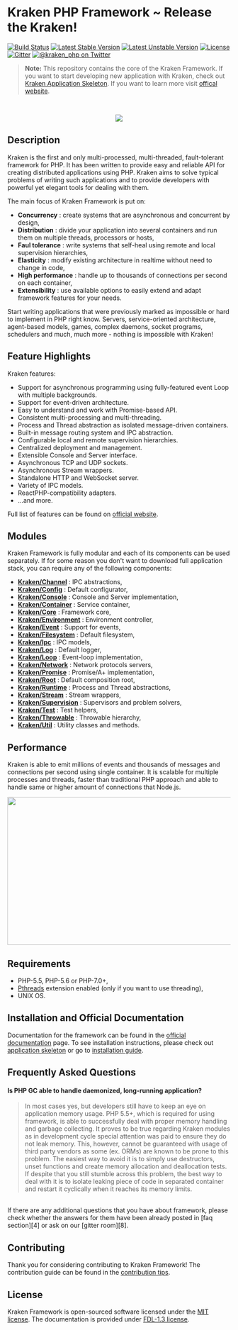 # Kraken PHP Framework ~ Release the Kraken!

[![Build Status](https://travis-ci.org/kraken-php/framework.svg)](https://travis-ci.org/kraken-php/framework)
[![Latest Stable Version](https://poser.pugx.org/kraken-php/framework/v/stable)](https://packagist.org/packages/kraken-php/framework) 
[![Latest Unstable Version](https://poser.pugx.org/kraken-php/framework/v/unstable)](https://packagist.org/packages/kraken-php/framework) 
[![License](https://poser.pugx.org/kraken-php/framework/license)](https://packagist.org/packages/kraken-php/framework)
[![Gitter](https://badges.gitter.im/kraken-php/framework.svg)](https://gitter.im/kraken-php/framework?utm_source=badge&utm_medium=badge&utm_campaign=pr-badge)
[![@kraken_php on Twitter](https://img.shields.io/badge/twitter-%40kraken__php-blue.svg)](https://twitter.com/kraken_php)

> **Note:** This repository contains the core of the Kraken Framework. If you want to start developing new application with Kraken, check out [Kraken Application Skeleton](https://github.com/kraken-php/kraken). If you want to learn more visit [offical website](http://kraken-php.com).

<br>
<p align="center">
<img src="https://avatars2.githubusercontent.com/u/15938282?v=3&s=150" />
</p>

## Description

Kraken is the first and only multi-processed, multi-threaded, fault-tolerant framework for PHP. It has been written to 
provide easy and reliable API for creating distributed applications using PHP. Kraken aims to solve typical problems of 
writing such applications and to provide developers with powerful yet elegant tools for dealing with them. 

The main focus of Kraken Framework is put on: 
* __Concurrency__ : create systems that are asynchronous and concurrent by design,
* __Distribution__ : divide your application into several containers and run them on multiple threads, processors or hosts,
* __Faul tolerance__ : write systems that self-heal using remote and local supervision hierarchies,
* __Elasticity__ : modify existing architecture in realtime without need to change in code,
* __High performance__ : handle up to thousands of connections per second on each container,
* __Extensibility__ : use available options to easily extend and adapt framework features for your needs.

Start writing applications that were previously marked as impossible or hard to implement in PHP right know. Servers, 
service-oriented architecture, agent-based models, games, complex daemons, socket programs, schedulers and much, much 
more - nothing is impossible with Kraken! 

## Feature Highlights

Kraken features:

* Support for asynchronous programming using fully-featured event Loop with multiple backgrounds.
* Support for event-driven architecture.
* Easy to understand and work with Promise-based API.
* Consistent multi-processing and multi-threading.
* Process and Thread abstraction as isolated message-driven containers.
* Built-in message routing system and IPC abstraction.
* Configurable local and remote supervision hierarchies.
* Centralized deployment and management.
* Extensible Console and Server interface.
* Asynchronous TCP and UDP sockets.
* Asynchronous Stream wrappers.
* Standalone HTTP and WebSocket server.
* Variety of IPC models.
* ReactPHP-compatibility adapters.
* ...and more.

Full list of features can be found on [official website][1].

## Modules

Kraken Framework is fully modular and each of its components can be used separately. If for some reason you don't want
to download full application stack, you can require any of the following components:

* [__Kraken/Channel__](https://github.com/kraken-php/channel) : IPC abstractions,
* [__Kraken/Config__](https://github.com/kraken-php/config) : Default configurator,
* [__Kraken/Console__](https://github.com/kraken-php/console) : Console and Server implementation,
* [__Kraken/Container__](https://github.com/kraken-php/container) : Service container,
* [__Kraken/Core__](https://github.com/kraken-php/core) : Framework core,
* [__Kraken/Environment__](https://github.com/kraken-php/environment) : Environment controller,
* [__Kraken/Event__](https://github.com/kraken-php/event) : Support for events,
* [__Kraken/Filesystem__](https://github.com/kraken-php/filesystem) : Default filesystem,
* [__Kraken/Ipc__](https://github.com/kraken-php/ipc) : IPC models,
* [__Kraken/Log__](https://github.com/kraken-php/log) : Default logger,
* [__Kraken/Loop__](https://github.com/kraken-php/loop) : Event-loop implementation,
* [__Kraken/Network__](https://github.com/kraken-php/network) : Network protocols servers,
* [__Kraken/Promise__](https://github.com/kraken-php/promise) : Promise/A+ implementation,
* [__Kraken/Root__](https://github.com/kraken-php/root) : Default composition root,
* [__Kraken/Runtime__](https://github.com/kraken-php/runtime) : Process and Thread abstractions,
* [__Kraken/Stream__](https://github.com/kraken-php/stream) : Stream wrappers,
* [__Kraken/Supervision__](https://github.com/kraken-php/supervision) : Supervisors and problem solvers,
* [__Kraken/Test__](https://github.com/kraken-php/test) : Test helpers,
* [__Kraken/Throwable__](https://github.com/kraken-php/throwable) : Throwable hierarchy,
* [__Kraken/Util__](https://github.com/kraken-php/util) : Utility classes and methods.

## Performance

Kraken is able to emit millions of events and thousands of messages and connections per second using single container.
It is scalable for multiple processes and threads, faster than traditional PHP approach and able to handle same or 
higher amount of connections that Node.js.

<p align="center">
<img src="https://docs.google.com/uc?export=download&id=0B_FVuB10kPjVT21lY3JzVTRwT3c" width="882" height="334" />
</p>

## Requirements

* PHP-5.5, PHP-5.6 or PHP-7.0+,
* [Pthreads](http://php.net/manual/en/book.pthreads.php) extension enabled (only if you want to use threading),
* UNIX OS.

## Installation and Official Documentation

Documentation for the framework can be found in the [official documentation][2] page. To see installation instructions, 
please check out [application skeleton](https://github.com/kraken-php/kraken) or go to [installation guide][3].

## Frequently Asked Questions

#### Is PHP GC able to handle daemonized, long-running application?

> In most cases yes, but developers still have to keep an eye on application memory usage. PHP 5.5+, which is required for 
> using framework, is able to successfully deal with proper memory handling and garbage collecting. It proves to be true 
> regarding Kraken modules as in development cycle special attention was paid to ensure they do not leak memory. This, 
> however, cannot be guaranteed with usage of third party vendors as some (ex. ORMs) are known to be prone to this problem. 
> The easiest way to avoid it is to simply use destructors, unset functions and create memory allocation and deallocation
> tests. If despite that you still stumble across this problem, the best way to deal with it is to isolate leaking piece 
> of code in separated container and restart it cyclically when it reaches its memory limits.

<br>
If there are any additional questions that you have about framework, please check whether the answers for them have been 
already posted in [faq section][4] or ask on our [gitter room][8].


## Contributing

Thank you for considering contributing to Kraken Framework! The contribution guide can be found in the [contribution tips][5].

## License

Kraken Framework is open-sourced software licensed under the [MIT license][6]. The documentation is provided under [FDL-1.3 license][7].

[1]: http://kraken-php.com
[2]: http://kraken-php.com/docs
[3]: http://kraken-php.com/docs/installation
[4]: http://kraken-php.com/faqs
[5]: https://github.com/kraken-php/framework/blob/master/CONTRIBUTING.md
[6]: http://opensource.org/licenses/MIT
[7]: https://www.gnu.org/licenses/fdl-1.3.en.html
[8]: https://gitter.im/kraken-php/framework
